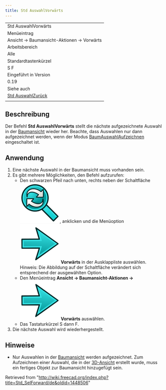 ```yaml
---
title: Std AuswahlVorwärts
---
```


|                                                       |
| ----------------------------------------------------- |
| Std AuswahlVorwärts                                   |
| Menüeintrag                                           |
| Ansicht → Baumansicht-Aktionen → Vorwärts             |
| Arbeitsbereich                                        |
| Alle                                                  |
| Standardtastenkürzel                                  |
| S F                                                   |
| Eingeführt in Version                                 |
| 0.19                                                  |
| Siehe auch                                            |
| [Std AuswahlZurück](/Std_SelBack/de "Std SelBack/de") |
|                                                       |

## Beschreibung

Der Befehl **Std AuswahlVorwärts** stellt die nächste aufgezeichnete Auswahl in der [Baumansicht](/Tree_view/de "Tree view/de") wieder her. Beachte, dass Auswahlen nur dann aufgezeichnet werden, wenn der Modus [BaumAuswahlAufzeichnen](/Std_TreeRecordSelection/de "Std TreeRecordSelection/de") eingeschaltet ist.

## Anwendung

1. Eine nächste Auswahl in der Baumansicht muss vorhanden sein.
2. Es gibt mehrere Möglichkeiten, den Befehl aufzurufen:
   - Den schwarzen Pfeil nach unten, rechts neben der Schaltfläche ![](/src/assets/images/Std_TreeSyncView.svg), anklicken und die Menüoption **![](/src/assets/images/Std_SelForward.svg) Vorwärts** in der Ausklappliste auswählen. Hinweis: Die Abbildung auf der Schaltfläche verändert sich entsprechend der ausgewählten Option.
   - Den Menüeintrag **Ansicht → Baumansicht-Aktionen → ![](/src/assets/images/Std_SelForward.svg) Vorwärts** auswählen.
   - Das Tastaturkürzel S dann F.
3. Die nächste Auswahl wird wiederhergestellt.

## Hinweise

- Nur Auswahlen in der [Baumansicht](/Tree_view/de "Tree view/de") werden aufgezeichnet. Zum Aufzeichnen einer Auswahl, die in der [3D-Ansicht](/3D_view "3D view") erstellt wurde, muss ein fertiges Objekt zur Baumansicht hinzugefügt sein.

Retrieved from "<http://wiki.freecad.org/index.php?title=Std_SelForward/de&oldid=1448506>"
